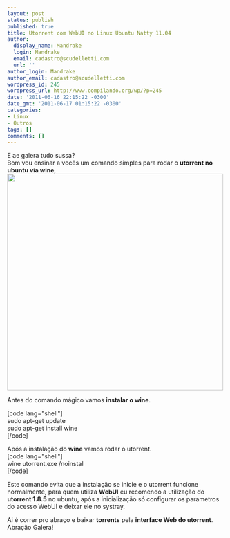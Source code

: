 ```yaml
---
layout: post
status: publish
published: true
title: Utorrent com WebUI no Linux Ubuntu Natty 11.04
author:
  display_name: Mandrake
  login: Mandrake
  email: cadastro@scudelletti.com
  url: ''
author_login: Mandrake
author_email: cadastro@scudelletti.com
wordpress_id: 245
wordpress_url: http://www.compilando.org/wp/?p=245
date: '2011-06-16 22:15:22 -0300'
date_gmt: '2011-06-17 01:15:22 -0300'
categories:
- Linux
- Outros
tags: []
comments: []
---
```

<p>E ae galera tudo sussa?<br />
Bom vou ensinar a vocês um comando simples para rodar o <strong>utorrent no ubuntu via wine</strong>,<br />
<a href="http://blog-scudelletti.rhcloud.com/wp-content/uploads/2011/06/utorrent-logo.png"><img src="http://blog-scudelletti.rhcloud.com/wp-content/uploads/2011/06/utorrent-logo.png" alt="" title="utorrent-logo" width="500" height="500" class="aligncenter size-full wp-image-269" /></a></p>
<p>Antes do comando mágico vamos <strong>instalar o wine</strong>.</p>
<p>[code lang="shell"]<br />
sudo apt-get update<br />
sudo apt-get install wine<br />
[/code]</p>
<p>Após a instalação do <strong>wine</strong> vamos rodar o utorrent.<br />
[code lang="shell"]<br />
wine utorrent.exe /noinstall<br />
[/code]</p>
<p>Este comando evita que a instalação se inicie e o utorrent funcione normalmente, para quem utiliza <strong>WebUI</strong> eu recomendo a utilização do <strong>utorrent 1.8.5</strong> no ubuntu, após a inicialização só configurar os parametros do acesso WebUI e deixar ele no systray.</p>
<p>Ai é correr pro abraço e baixar <strong>torrents</strong> pela <strong>interface Web do utorrent</strong>.<br />
Abração Galera!</p>
